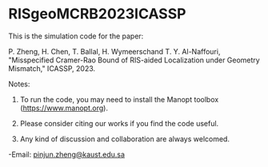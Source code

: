 # RISgeoMCRB2023ICASSP

This is the simulation code for the paper:

P. Zheng, H. Chen, T. Ballal, H. Wymeerschand T. Y. Al-Naffouri, "Misspecified Cramer-Rao Bound of RIS-aided Localization under Geometry Mismatch," ICASSP, 2023.

Notes:
1. To run the code, you may need to install the Manopt toolbox (https://www.manopt.org).

2. Please consider citing our works if you find the code useful. 

3. Any kind of discussion and collaboration are always welcomed. 

-Email: pinjun.zheng@kaust.edu.sa 
